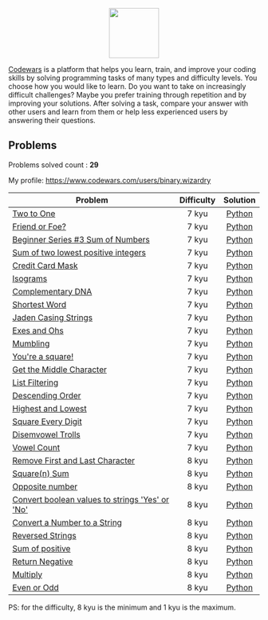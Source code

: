 <p align="center">
    <a href="https://www.codewars.com/">
        <img height=100 src="https://www.qualified.io/shared/images/codewars-black-large-24a9d355.png">
    </a>
</p>

[Codewars](https://www.codewars.com/) is a platform that helps you learn, train, and improve your coding skills by solving programming tasks of many types and difficulty levels. 
You choose how you would like to learn. Do you want to take on increasingly difficult challenges? Maybe you prefer training through repetition and by improving your solutions. 
After solving a task, compare your answer with other users and learn from them or help less experienced users by answering their questions.

## Problems

Problems solved count : **29**

My profile: https://www.codewars.com/users/binary.wizardry

| Problem | Difficulty | Solution |
|---------|:----------:|:------:|
| [Two to One](https://www.codewars.com/kata/5656b6906de340bd1b0000ac) | 7 kyu | [Python](Python/7%20kyu/Two%20to%20One.py) |
| [Friend or Foe?](https://www.codewars.com/kata/55b42574ff091733d900002f) | 7 kyu | [Python](Python/7%20kyu/Friend%20or%20Foe?.py) |
| [Beginner Series #3 Sum of Numbers](https://www.codewars.com/kata/55f2b110f61eb01779000053) | 7 kyu | [Python](Python/7%20kyu/Beginner%20Series%20#3%20Sum%20of%20Numbers.py) |
| [Sum of two lowest positive integers](https://www.codewars.com/kata/558fc85d8fd1938afb000014) | 7 kyu | [Python](Python/7%20kyu/Sum%20of%20two%20lowest%20positive%20integers.py) |
| [Credit Card Mask](https://www.codewars.com/kata/5412509bd436bd33920011bc) | 7 kyu | [Python](Python/7%20kyu/Credit%20Card%20Mask.py) |
| [Isograms](https://www.codewars.com/kata/54ba84be607a92aa900000f1) | 7 kyu | [Python](Python/7%20kyu/Isograms.py) |
| [Complementary DNA](https://www.codewars.com/kata/554e4a2f232cdd87d9000038) | 7 kyu | [Python](Python/7%20kyu/Complementary%20DNA.py) |
| [Shortest Word](https://www.codewars.com/kata/57cebe1dc6fdc20c57000ac9) | 7 kyu | [Python](Python/7%20kyu/Shortest%20Word.py) |
| [Jaden Casing Strings](https://www.codewars.com/kata/5390bac347d09b7da40006f6) | 7 kyu | [Python](Python/7%20kyu/Jaden%20Casing%20Strings.py) |
| [Exes and Ohs](https://www.codewars.com/kata/55908aad6620c066bc00002a) | 7 kyu | [Python](Python/7%20kyu/Exes%20and%20Ohs.py) |
| [Mumbling](https://www.codewars.com/kata/5667e8f4e3f572a8f2000039) | 7 kyu | [Python](Python/7%20kyu/Mumbling.py) |
| [You're a square!](https://www.codewars.com/kata/54c27a33fb7da0db0100040e) | 7 kyu | [Python](Python/7%20kyu/You're%20a%20square!.py) |
| [Get the Middle Character](https://www.codewars.com/kata/56747fd5cb988479af000028) | 7 kyu | [Python](Python/7%20kyu/Get%20the%20Middle%20Character.py) |
| [List Filtering](https://www.codewars.com/kata/53dbd5315a3c69eed20002dd) | 7 kyu | [Python](Python/7%20kyu/List%20Filtering.py) |
| [Descending Order](https://www.codewars.com/kata/5467e4d82edf8bbf40000155) | 7 kyu | [Python](Python/7%20kyu/Descending%20Order.py) |
| [Highest and Lowest](https://www.codewars.com/kata/554b4ac871d6813a03000035) | 7 kyu | [Python](Python/7%20kyu/Highest%20and%20Lowest.py) |
| [Square Every Digit](https://www.codewars.com/kata/546e2562b03326a88e000020) | 7 kyu | [Python](Python/7%20kyu/Square%20Every%20Digit.py) |
| [Disemvowel Trolls](https://www.codewars.com/kata/52fba66badcd10859f00097e) | 7 kyu | [Python](Python/7%20kyu/Disemvowel%20Trolls.py) |
| [Vowel Count](https://www.codewars.com/kata/54ff3102c1bad923760001f3) | 7 kyu | [Python](Python/7%20kyu/Vowel%20Count.py) |
| [Remove First and Last Character](https://www.codewars.com/kata/56bc28ad5bdaeb48760009b0) | 8 kyu | [Python](Python/8%20kyu/Remove%20First%20and%20Last%20Character.py) |
| [Square(n) Sum](https://www.codewars.com/kata/515e271a311df0350d00000f) | 8 kyu | [Python](Python/8%20kyu/Square(n)%20Sum.py) |
| [Opposite number](https://www.codewars.com/kata/56dec885c54a926dcd001095) | 8 kyu | [Python](Python/8%20kyu/Opposite%20number.py) |
| [Convert boolean values to strings 'Yes' or 'No'](https://www.codewars.com/kata/53369039d7ab3ac506000467) | 8 kyu | [Python](Python/8%20kyu/Convert%20boolean%20values%20to%20strings%20'Yes'%20or%20'No'.py) |
| [Convert a Number to a String](https://www.codewars.com/kata/5265326f5fda8eb1160004c8) | 8 kyu | [Python](Python/8%20kyu/Convert%20a%20Number%20to%20a%20String.py) |
| [Reversed Strings](https://www.codewars.com/kata/5168bb5dfe9a00b126000018) | 8 kyu | [Python](Python/8%20kyu/Reversed%20Strings.py) |
| [Sum of positive](https://www.codewars.com/kata/5715eaedb436cf5606000381) | 8 kyu | [Python](Python/8%20kyu/Sum%20of%20positive.py) |
| [Return Negative](https://www.codewars.com/kata/55685cd7ad70877c23000102) | 8 kyu | [Python](Python/8%20kyu/Return%20Negative.py) |
| [Multiply](https://www.codewars.com/kata/50654ddff44f800200000004) | 8 kyu | [Python](Python/8%20kyu/Multiply.py) |
| [Even or Odd](https://www.codewars.com/kata/53da3dbb4a5168369a0000fe) | 8 kyu | [Python](Python/8%20kyu/Even%20or%20Odd.py) |

PS: for the difficulty, 8 kyu is the minimum and 1 kyu is the maximum.
